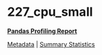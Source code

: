 # 227_cpu_small

[**Pandas Profiling Report**](https://epistasislab.github.io/penn-ml-benchmarks/profile/227_cpu_small.html)

[Metadata](metadata.yaml) | [Summary Statistics](summary_stats.tsv)
